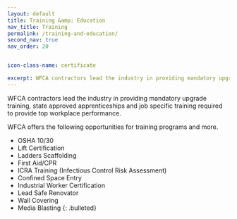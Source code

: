 ```yaml
---
layout: default
title: Training &amp; Education
nav_title: Training
permalink: /training-and-education/
second_nav: true
nav_order: 20


icon-class-name: certificate

excerpt: WFCA contractors lead the industry in providing mandatory upgrade training, state approved apprenticeships and job specific training required to provide top workplace performance.
---
```


WFCA contractors lead the industry in providing mandatory upgrade training, state approved apprenticeships and job specific training required to provide top workplace performance.

WFCA offers the following opportunities for training programs and more.

* OSHA 10/30
* Lift Certification
* Ladders Scaffolding
* First Aid/CPR
* ICRA Training (Infectious Control Risk Assessment)
* Confined Space Entry
* Industrial Worker Certification
* Lead Safe Renovator
* Wall Covering
* Media Blasting
{: .bulleted}
